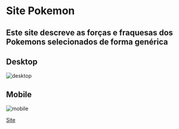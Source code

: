 # Site Pokemon
## Este site descreve as forças e fraquesas dos Pokemons selecionados de forma genérica

## Desktop

<img src='https://i.ibb.co/4pgkfFk/desktop.png' alt='desktop'/>

## Mobile

<img src='https://i.ibb.co/dp3C12D/mobile.png' alt='mobile'/>

<a href = 'https://pokemon-jl.netlify.app/' target='_blank'>Site</a>
